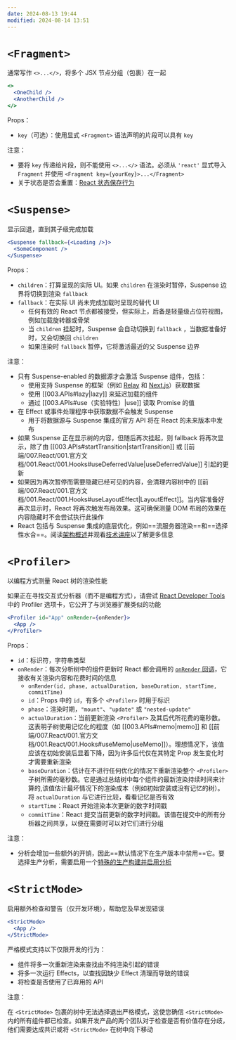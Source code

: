 ```yaml
---
date: 2024-08-13 19:44
modified: 2024-08-14 13:51
---
```


# `<Fragment>`

通常写作 `<>...</>`，将多个 JSX 节点分组（包裹）在一起

```jsx
<>
  <OneChild />
  <AnotherChild />
</>
```

Props：

- `key`（可选）：使用显式 `<Fragment>` 语法声明的片段可以具有 `key`

注意：

- 要将 `key` 传递给片段，则不能使用 `<>...</>` 语法。必须从 `'react'` 显式导入 `Fragment` 并使用 `<Fragment key={yourKey}>...</Fragment>`
- 关于状态是否会重置：[React 状态保存行为](https://gist.github.com/clemmy/b3ef00f9507909429d8aa0d3ee4f986b)

# `<Suspense>`

显示回退，直到其子级完成加载

```jsx
<Suspense fallback={<Loading />}>
  <SomeComponent />
</Suspense>
```

Props：

- `children`：打算呈现的实际 UI。如果 `children` 在渲染时暂停，Suspense 边界将切换到渲染 `fallback`
- `fallback`：在实际 UI 尚未完成加载时呈现的替代 UI
	- 任何有效的 React 节点都被接受，但实际上，后备是轻量级占位符视图，例如加载旋转器或骨架
	- 当 `children` 挂起时，Suspense 会自动切换到 `fallback` ，当数据准备好时，又会切换回 `children`
	- 如果渲染时 `fallback` 暂停，它将激活最近的父 Suspense 边界

注意：

- 只有 Suspense-enabled 的数据源才会激活 Suspense 组件，包括：
	- 使用支持 Suspense 的框架（例如 [Relay](https://relay.dev/docs/guided-tour/rendering/loading-states/) 和 [Next.js](https://nextjs.org/docs/getting-started/react-essentials)）获取数据
	- 使用 [[003.APIs#lazy|lazy]] 来延迟加载的组件
	- 通过 [[003.APIs#use（实验特性）|use]] 读取 Promise 的值
- 在 Effect 或事件处理程序中获取数据不会触发 Suspense
	- 用于将数据源与 Suspense 集成的官方 API 将在 React 的未来版本中发布
- 如果 Suspense 正在显示树的内容，但随后再次挂起，则 fallback 将再次显示，除了由 [[003.APIs#startTransition|startTransition]] 或 [[前端/007.React/001.官方文档/001.React/001.Hooks#useDeferredValue|useDeferredValue]] 引起的更新
- 如果因为再次暂停而需要隐藏已经可见的内容，会清理内容树中的 [[前端/007.React/001.官方文档/001.React/001.Hooks#useLayoutEffect|LayoutEffect]]。当内容准备好再次显示时，React 将再次触发布局效果。这可确保测量 DOM 布局的效果在内容隐藏时不会尝试执行此操作
- React 包括与 Suspense 集成的底层优化，例如==流服务器渲染==和==选择性水合==。阅读[架构概述](https://github.com/reactwg/react-18/discussions/37)并观看[技术讲座](https://www.youtube.com/watch?v=pj5N-Khihgc)以了解更多信息

# `<Profiler>`

以编程方式测量 React 树的渲染性能

如果正在寻找交互式分析器（而不是编程方式），请尝试 [React Developer Tools](https://react.dev/learn/react-developer-tools) 中的 Profiler 选项卡，它公开了与浏览器扩展类似的功能

```jsx
<Profiler id="App" onRender={onRender}>
  <App />
</Profiler>
```

Props：

- `id`：标识符，字符串类型
- `onRender`：每次分析树中的组件更新时 React 都会调用的 [`onRender` 回调](https://react.dev/reference/react/Profiler#onrender-callback)，它接收有关渲染内容和花费时间的信息
	- `onRender(id, phase, actualDuration, baseDuration, startTime, commitTime)`
	- `id`：Props 中的 `id`，有多个 `<Profiler>` 时用于标识
	- `phase`：渲染时期，`"mount"`、`"update"` 或 `"nested-update"`
	- `actualDuration`：当前更新渲染 `<Profiler>` 及其后代所花费的毫秒数。这表明子树使用记忆化的程度（如 [[003.APIs#memo|memo]] 和 [[前端/007.React/001.官方文档/001.React/001.Hooks#useMemo|useMemo]]）。理想情况下，该值应该在初始安装后显着下降，因为许多后代仅在其特定 Prop 发生变化时才需要重新渲染
	- `baseDuration`：估计在不进行任何优化的情况下重新渲染整个 `<Profiler>` 子树所需的毫秒数。它是通过总结树中每个组件的最新渲染持续时间来计算的,该值估计最坏情况下的渲染成本（例如初始安装或没有记忆的树）。将 `actualDuration` 与它进行比较，看看记忆是否有效
	- `startTime`：React 开始渲染本次更新的数字时间戳
	- `commitTime`：React 提交当前更新的数字时间戳。该值在提交中的所有分析器之间共享，以便在需要时可以对它们进行分组

注意：

- 分析会增加一些额外的开销，因此==默认情况下在生产版本中禁用==它。要选择生产分析，需要启用一个[特殊的生产构建并启用分析](https://fb.me/react-profiling)

# `<StrictMode>`

启用额外检查和警告（仅开发环境），帮助您及早发现错误

```jsx
<StrictMode>
  <App />
</StrictMode>
```

严格模式支持以下仅限开发的行为：

- 组件将多一次重新渲染来查找由不纯渲染引起的错误
- 将多一次运行 Effects，以查找因缺少 Effect 清理而导致的错误
- 将检查是否使用了已弃用的 API

注意：

在 `<StrictMode>` 包裹的树中无法选择退出严格模式，这使您确信 `<StrictMode>` 内的所有组件都已检查。如果开发产品的两个团队对于检查是否有价值存在分歧，他们需要达成共识或将 `<StrictMode>` 在树中向下移动
